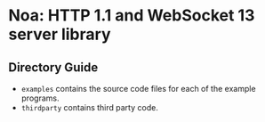 # Noa: HTTP 1.1 and WebSocket 13 server library

## Directory Guide
- `examples` contains the source code files for each of the example programs.
- `thirdparty` contains third party code.


